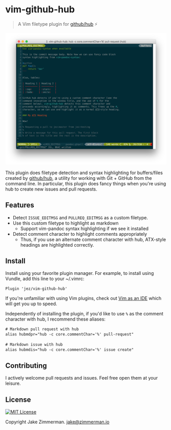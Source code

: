# vim-github-hub

> A Vim filetype plugin for [github/hub][hub] :zap:

![A screenshot of this plugin in action](vim-github-hub.png)

This plugin does filetype detection and syntax highlighting for buffers/files
created by [github/hub][hub], a utility for working with Git + GitHub
from the command line. In particular, this plugin does fancy things when you're
using hub to create new issues and pull requests.


## Features

- Detect `ISSUE_EDITMSG` and `PULLREQ_EDITMSG` as a custom filetype.
- Use this custom filetype to highlight as markdown
  - Support vim-pandoc syntax highlighting if we see it installed
- Detect comment character to highlight comments appropriately
  - Thus, if you use an alternate comment character with hub, ATX-style headings
    are highlighted correctly.


## Install

Install using your favorite plugin manager. For example, to install using
Vundle, add this line to your ~/.vimrc:

```
Plugin 'jez/vim-github-hub'
```

If you're unfamiliar with using Vim plugins, check out [Vim as an IDE][vim-ide] which
will get you up to speed.

Independently of installing the plugin, if you'd like to use `%` as the comment
character with hub, I recommend these aliases:

```shell
# Markdown pull request with hub
alias hubmdpr="hub -c core.commentChar='%' pull-request"

# Markdown issue with hub
alias hubmdis="hub -c core.commentChar='%' issue create"
```

## Contributing

I actively welcome pull requests and issues. Feel free open them at your
leisure.


## License

[![MIT License](https://img.shields.io/badge/license-MIT-blue.svg)](https://jez.io/MIT-LICENSE.txt)

Copyright Jake Zimmerman. <jake@zimmerman.io>

[hub]: https://github.com/github/hub
[vim-ide]: https://github.com/jez/vim-as-an-ide
